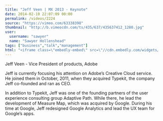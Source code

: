 ```yaml
---
title: "Jeff Veen | MX 2013 - Keynote"
date: 2014-02-10 22:07:09 00:00
permalink: /videos/2224
source: "https://vimeo.com/63338398"
thumbnail: "http://b.vimeocdn.com/ts/435/637/435637412_1280.jpg"
user:
  username: "sawyer"
  name: "Sawyer Hollenshead"
tags: ["business","talk","management"]
html: "<iframe class=\"embedly-embed\" src=\"//cdn.embedly.com/widgets/media.html?src=http%3A%2F%2Fplayer.vimeo.com%2Fvideo%2F63338398&src_secure=1&url=http%3A%2F%2Fvimeo.com%2F63338398&image=http%3A%2F%2Fb.vimeocdn.com%2Fts%2F435%2F637%2F435637412_1280.jpg&key=daaebf4d9cdd46779200162d0ca86e20&type=text%2Fhtml&schema=vimeo\" width=\"1280\" height=\"720\" scrolling=\"no\" frameborder=\"0\" allowfullscreen></iframe>"
---
```


Jeff Veen - Vice President of products, Adobe

Jeff is currently focusing his attention on Adobe’s Creative Cloud service. He joined them in October, 2011, when they acquired Typekit, the company Jeff co-founded and ran as CEO.

In addition to Typekit, Jeff was one of the founding partners of the user experience consulting group Adaptive Path. While there, he lead the development of Measure Map, which was acquired by Google. During his time at Google, Jeff redesigned Google Analytics and lead the UX team for Google’s apps.